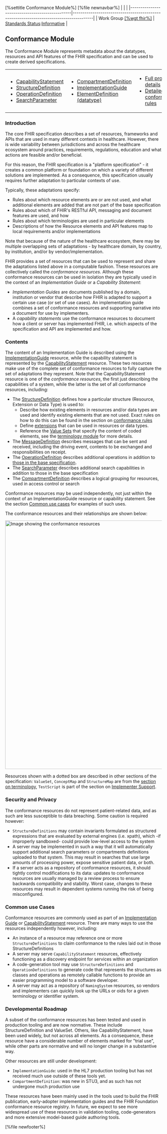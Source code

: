 \[%settitle Conformance Module%\]
\[%file newnavbar%\]
|                                                |                                                                                        |
|------------------------------------------------|----------------------------------------------------------------------------------------|
| Work Group [\[%wgt fhir%\]](%5B%wg%20fhir%%5D) | [Standards Status](versions.html#std-process):[Informative](versions.html#std-process) |

<span id="root"></span>
Conformance Module
------------------

The Conformance Module represents metadata about the datatypes, resources and API features of the FHIR specification and can be used to create derived specifications.

<span id="index"></span>
<table>
<colgroup>
<col width="33%" />
<col width="33%" />
<col width="33%" />
</colgroup>
<tbody>
<tr class="odd">
<td><ul>
<li><a href="capabilitystatement.html">CapabilityStatement</a></li>
<li><a href="structuredefinition.html">StructureDefinition</a></li>
<li><a href="operationdefinition.html">OperationDefinition</a></li>
<li><a href="searchparameter.html">SearchParameter</a></li>
</ul></td>
<td><ul>
<li><a href="compartmentdefinition.html">CompartmentDefinition</a></li>
<li><a href="implementationguide.html">ImplementationGuide</a></li>
<li><a href="elementdefinition.html">ElementDefinition (datatype)</a></li>
</ul></td>
<td><ul>
<li><a href="profiling.html">Full profiling details</a></li>
<li><a href="conformance-rules.html">Detailed conformance rules</a></li>
</ul></td>
</tr>
</tbody>
</table>

<span id="intro"></span>
### Introduction

The core FHIR specification describes a set of resources, frameworks and APIs that are used in many different contexts in healthcare. However, there is wide variability between jurisdictions and across the healthcare ecosystem around practices, requirements, regulations, education and what actions are feasible and/or beneficial.

For this reason, the FHIR specification is a "platform specification" - it creates a common platform or foundation on which a variety of different solutions are implemented. As a consequence, this specification usually requires further adaptation to particular contexts of use.

Typically, these adaptations specify:

-   Rules about which resource elements are or are not used, and what additional elements are added that are not part of the base specification
-   Rules about which of FHIR's RESTful API, messaging and document features are used, and how
-   Rules about which terminologies are used in particular elements
-   Descriptions of how the Resource elements and API features map to local requirements and/or implementations

Note that because of the nature of the healthcare ecosystem, there may be multiple overlapping sets of adaptations - by healthcare domain, by country, by institution, and/or by vendor/implementation.

FHIR provides a set of resources that can be used to represent and share the adaptations listed above in a computable fashion. These resources are collectively called the *conformance resources*. Although these conformance resources can be used in isolation they are typically used in the context of an *Implementation Guide* or a *Capability Statement*:

-   *Implementation Guides* are documents published by a domain, institution or vendor that describe how FHIR is adapted to support a certain use case (or set of use cases). An implementation guide combines a set of conformance resources and supporting narrative into a document for use by implementers.
-   A *capability statements* use the conformance resources to document how a client or server has implemented FHIR, i.e. which aspects of the specification and API are implemented and how.

<span id="contents"></span>
### Contents

The content of an Implementation Guide is described using the [ImplementationGuide](implementationguide.html) resource, while the capability statement is represented by the [CapabilityStatement](capabilitystatement.html) resource. These two resources make use of the complete set of conformance resources to fully capture the set of adaptations they represent. Note that the CapabilityStatement resource is one of the *conformance resources*, the first just describing the capabilities of a system, while the latter is the set of all conformance resources, including:

-   The [StructureDefinition](structuredefinition.html) defines how a particular structure (Resource, Extension or Data Type) is used to:
    -   Describe how existing elements in resources and/or data types are used and identify existing elements that are not used. Exact rules on how to do this can be found in the section on [conformance rules](conformance-rules.html)
    -   Define [extensions](extensibility.html) that can be used in resources or data types.
    -   Reference the [Value Sets](valueset.html) that specify the content of coded elements, see the [terminology module](terminology-module.html) for more details.
-   The [MessageDefinition](messagedefinition.html) describes messages that can be sent and received, including the driving event, contents to be exchanged and responsibilities on receipt.
-   The [OperationDefinition](operationdefinition.html) describes additional operations in addition to [those in the base specification](operations.html).
-   The [SearchParameter](searchparameter.html) describes additional search capabilities in addition to those in the base specification
-   The [CompartmentDefinition](compartmentdefinition.html) describes a logical grouping for resources, used in access control or search

Conformance resources may be used independently, not just within the context of an ImplementationGuide resource or capability statement. See the section [Common use cases](#uses) for examples of such uses.

The conformance resources and their relationships are shown below:

<img src="conformance-module-resources.png" alt="Image showing the conformance resources" width="800" />

Resources shown with a dotted box are described in other sections of the specification: `ValueSet`, `ConceptMap` and `StructureMap` are from the [section on terminology](terminology-module.html), `TestScript` is part of the section on [Implementer Support](implsupport-module.html).

<span id="secpriv"></span>
### Security and Privacy

The conformance resources do not represent patient-related data, and as such are less susceptible to data breaching. Some caution is required however:

-   `StructureDefinitions` may contain invariants formulated as structured expressions that are evaluated by external engines (i.e. xpath), which -if improperly sandboxed- could provide low-level access to the system
-   A server may be implemented in such a way that it will automatically support additional search parameters or compartments definitions uploaded to that system. This may result in searches that use large amounts of processing power, expose sensitive patient data, or both.
-   If a server acts as a repository of conformance resources, it should tightly control modifications to its data: updates to conformance resources are usually managed by a review process to ensure backwards compatibility and stability. Worst case, changes to these resources may result in dependent systems running the risk of being misconfigured.

<span id="uses"></span>
### Common use Cases

Conformance resources are commonly used as part of an [Implementation Guide](implementationguide.html) or [CapabilityStatement](capabilitystatement.html) resource. There are many ways to use the resources independently however, including:

-   An instance of a resource may reference one or more `StructureDefinitions` to claim conformance to the rules laid out in those StructureDefinitions
-   A server may serve `CapabilityStatement` resources, effectively functioning as a discovery endpoint for services within an organization
-   A code-generation tool may use `StructureDefinitions` and `OperationDefinitions` to generate code that represents the structures as classes and operations as remotely callable functions to provide an easier programming model to a software developer.
-   A server may act as a repository of `NamingSystem` resources, so vendors and implementers can quickly look up the URLs or oids for a given terminology or identifier system.

<span id="roadmap"></span>
### Developmental Roadmap

A subset of the conformance resources has been tested and used in production tooling and are now normative. These include StructureDefinition and ValueSet. Others, like CapabilityStatement, have been used widely, but not across all elements. As a consequence, these resource have a considerable number of elements marked for "trial use", while other parts are normative and will no longer change in a substantive way.

Other resources are still under development:

-   `ImplementationGuide`: used in the HL7 production tooling but has not received much use outside of these tools yet.
-   `CompartmentDefinition`: was new in STU3, and as such has not undergone much production use

These resources have been mainly used in the tools used to build the FHIR publication, early-adopter implementation guides and the FHIR Foundation conformance resource registry. In future, we expect to see more widespread use of these resources in validation tooling, code-generators and more extensive model-based guide authoring tools.

\[%file newfooter%\]
